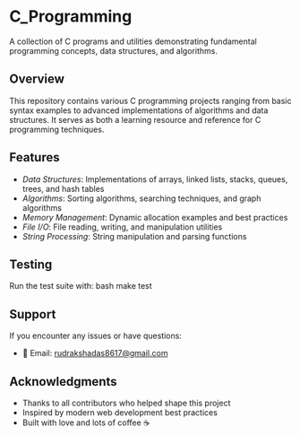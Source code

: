 # C_Programming

A collection of C programs and utilities demonstrating fundamental programming concepts, data structures, and algorithms.

## Overview

This repository contains various C programming projects ranging from basic syntax examples to advanced implementations of algorithms and data structures. It serves as both a learning resource and reference for C programming techniques.

## Features

- *Data Structures*: Implementations of arrays, linked lists, stacks, queues, trees, and hash tables
- *Algorithms*: Sorting algorithms, searching techniques, and graph algorithms
- *Memory Management*: Dynamic allocation examples and best practices
- *File I/O*: File reading, writing, and manipulation utilities
- *String Processing*: String manipulation and parsing functions

## Testing

Run the test suite with:
bash
make test

## Support

If you encounter any issues or have questions:
- 📧 Email: rudrakshadas8617@gmail.com

## Acknowledgments

- Thanks to all contributors who helped shape this project
- Inspired by modern web development best practices
- Built with love and lots of coffee ☕


